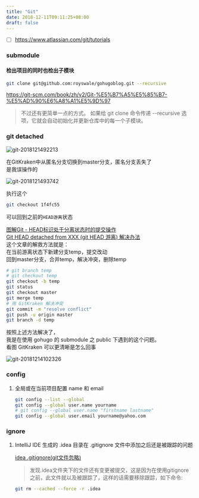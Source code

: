 ```yaml
---
title: "Git"
date: 2018-12-11T09:11:25+08:00
draft: false
---
```


- [ ] https://www.atlassian.com/git/tutorials

### submodule

#### 检出项目的同时也检出子模块

```bash
git clone git@github.com:royswale/gohugoblog.git --recursive
```
https://git-scm.com/book/zh/v2/Git-%E5%B7%A5%E5%85%B7-%E5%AD%90%E6%A8%A1%E5%9D%97

> 不过还有更简单一点的方式。 如果给 git clone 命令传递 --recursive 选项，它就会自动初始化并更新仓库中的每一个子模块。

### git detached

![git-2018121492213](http://qiniu.xingtan.xyz/git-2018121492213.png)

在GitKraken中从匿名分支切换到master分支，匿名分支丢失了  
是我误操作的

![git-2018121493742](http://qiniu.xingtan.xyz/git-2018121493742.png)

执行这个
```bash
git checkout 1f4fc55
```
可以回到之前的`HEAD游离`状态

[图解Git - HEAD标识处于分离状态时的提交操作](https://marklodato.github.io/visual-git-guide/index-zh-cn.html#detached)  
[Git HEAD detached from XXX (git HEAD 游离) 解决办法](https://blog.csdn.net/u011240877/article/details/76273335)  
这个文章的解救方法就是：  
在当前游离状态下新建分支temp，提交改动  
回到master分支，合并temp，解决冲突，删除temp

```bash
# git branch temp
# git checkout temp
git checkout -b temp
git status
git checkout master
git merge temp
# 用 GitKraken 解决冲突
git commit -m "resolve conflict"
git push -u origin master
git branch -d temp
```

按照上述方法解决了，  
我是在使用 gohugo 的 submodule 之 public 下遇到的这个问题。  
看图 GitKraken 可以更清晰是怎么回事

![git-20181214102326](http://qiniu.xingtan.xyz/git-20181214102326.png)


### config

1. 全局或在当前项目配置 name 和 email

	```bash
	git config --list --global
	git config --global user.name yourname
	# git config --global user.name "firstname lastname"
	git config --global user.email yourname@yahoo.com
	```

### ignore

1. IntelliJ IDE 生成的 .idea 目录在 .gitignore 文件中添加之后还是被跟踪的问题

	[idea .gitignore(git文件忽略)](https://www.jianshu.com/p/9ff3920d7a63)

	> 发现.idea文件夹下的文件还有变更被提交，这是因为在使用gitignore之前，此文件就以及被跟踪了，这样的话需要移除跟踪，如下命令:

	```bash
	git rm --cached --force -r .idea
	```